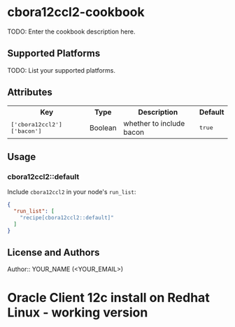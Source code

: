 # cbora12ccl2-cookbook

TODO: Enter the cookbook description here.

## Supported Platforms

TODO: List your supported platforms.

## Attributes

<table>
  <tr>
    <th>Key</th>
    <th>Type</th>
    <th>Description</th>
    <th>Default</th>
  </tr>
  <tr>
    <td><tt>['cbora12ccl2']['bacon']</tt></td>
    <td>Boolean</td>
    <td>whether to include bacon</td>
    <td><tt>true</tt></td>
  </tr>
</table>

## Usage

### cbora12ccl2::default

Include `cbora12ccl2` in your node's `run_list`:

```json
{
  "run_list": [
    "recipe[cbora12ccl2::default]"
  ]
}
```

## License and Authors

Author:: YOUR_NAME (<YOUR_EMAIL>)
# Oracle Client 12c install on Redhat Linux - working version
